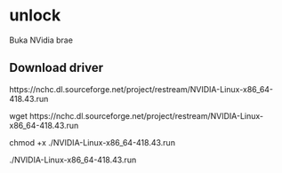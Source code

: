 # unlock
Buka NVidia brae
<h2>Download driver</h2>
https://nchc.dl.sourceforge.net/project/restream/NVIDIA-Linux-x86_64-418.43.run
<p>wget https://nchc.dl.sourceforge.net/project/restream/NVIDIA-Linux-x86_64-418.43.run</p>
<p>chmod +x ./NVIDIA-Linux-x86_64-418.43.run</p>
<p>./NVIDIA-Linux-x86_64-418.43.run</p>
